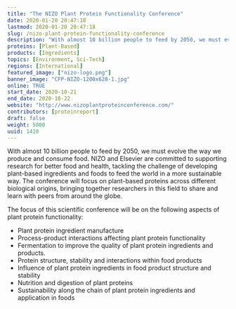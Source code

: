 ```yaml
---
title: "The NIZO Plant Protein Functionality Conference"
date: 2020-01-20 20:47:18
lastmod: 2020-01-20 20:47:18
slug: /nizo-plant-protein-functionality-conference
description: "With almost 10 billion people to feed by 2050, we must evolve the way we produce and consume food. NIZO and Elsevier are committed to supporting research for better food and health, tackling the challenge of developing plant-based ingredients and foods to feed the world in a more sustainable way. The conference will focus on plant-based proteins across different biological origins, bringing together researchers in this field to share and learn with peers from around the globe.The focus of this scientific conference will be on the following aspects of plant protein functionality:"
proteins: [Plant-Based]
products: [Ingredients]
topics: [Environment, Sci-Tech]
regions: [International]
featured_image: ["nizo-logo.png"]
banner_image: "CFP-NIZO-1200x628-1.jpg"
online: TRUE
start_date: 2020-10-21
end_date: 2020-10-22
website: "http://www.nizoplantproteinconference.com/"
contributors: [proteinreport]
draft: false
weight: 5000
uuid: 1410
---
```

<p>With almost 10 billion people to feed by 2050, we must evolve the way we produce and consume food. NIZO and Elsevier are committed to supporting research for better food and health, tackling the challenge of developing plant-based ingredients and foods to feed the world in a more sustainable way. The conference will focus on plant-based proteins across different biological origins, bringing together researchers in this field to share and learn with peers from around the globe.</p>
<p>The focus of this scientific conference will be on the following aspects of plant protein functionality:</p>
<ul>
<li>Plant protein ingredient manufacture</li>
<li>Process-product interactions affecting plant protein functionality</li>
<li>Fermentation to improve the quality of plant protein ingredients and products.</li>
<li>Protein structure, stability and interactions within food products</li>
<li>Influence of plant protein ingredients in food product structure and stability</li>
<li>Nutrition and digestion of plant proteins</li>
<li>Sustainability along the chain of plant protein ingredients and application in foods</li>
</ul>

